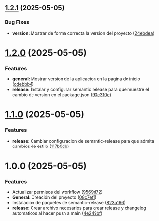 ## [1.2.1](https://github.com/alfonsosilo/release-project/compare/v1.2.0...v1.2.1) (2025-05-05)


### Bug Fixes

* **version:** Mostrar de forma correcta la version del proyecto ([24ebdea](https://github.com/alfonsosilo/release-project/commit/24ebdea899d75e20bd1d307a88083bd3a181b766))

# [1.2.0](https://github.com/alfonsosilo/release-project/compare/v1.1.0...v1.2.0) (2025-05-05)


### Features

* **general:** Mostrar version de la aplicacion en la pagina de inicio ([cdebbb4](https://github.com/alfonsosilo/release-project/commit/cdebbb4b05246712d0029317e3bfbb841c164912))
* **release:** Instalar y configurar semantic release para que muestre el cambio de version en el package.json ([90c310e](https://github.com/alfonsosilo/release-project/commit/90c310e34e2671df2a776d014e22e283b57a9ec0))

# [1.1.0](https://github.com/alfonsosilo/release-project/compare/v1.0.0...v1.1.0) (2025-05-05)


### Features

* **release:** Cambiar configuracion de semantic-release para que admita cambios de estilo ([117b0db](https://github.com/alfonsosilo/release-project/commit/117b0dba0f1faaac0a32924275af0a6b6f75ced5))

# 1.0.0 (2025-05-05)


### Features

* Actualizar permisos del workflow ([9569d72](https://github.com/alfonsosilo/release-project/commit/9569d72c5db01d0d52b905e3024c593877dc2446))
* **General:** Creación del proyecto ([08c7ef1](https://github.com/alfonsosilo/release-project/commit/08c7ef18570f1dcc711ee9108f3673f7b5228eab))
* Instalacion de paquetes de semantic-release ([823a166](https://github.com/alfonsosilo/release-project/commit/823a166a09dc0db1f8a48d7cbec0dcbcdfbe3d8e))
* **release:** Crear archivo necesarios para crear release y changelog automaticos al hacer push a main ([4e249bf](https://github.com/alfonsosilo/release-project/commit/4e249bfaa4b8b84ee83d663d1e90152469249500))
